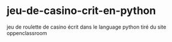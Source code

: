 # jeu-de-casino-crit-en-python
jeu de roulette de casino écrit dans le language python tiré du site oppenclassroom
